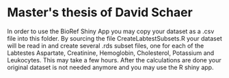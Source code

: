 # Master's thesis of David Schaer

In order to use the BioRef Shiny App you may copy your dataset as a .csv file into this folder.
By sourcing the file CreateLabtestSubsets.R your dataset will be read in and create several .rds subset files, one for each of the Labtestes Aspartate, Creatinine, Hemoglobin, Cholesterol, Potassium and Leukocytes. This may take a few hours. 
After the calculations are done your original dataset is not needed anymore and you may use the R shiny app.
